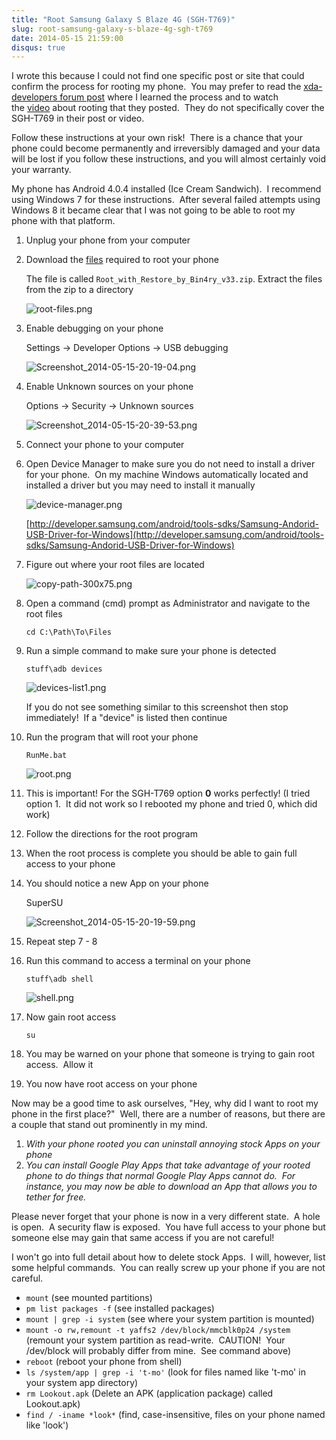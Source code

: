 ```yaml
---
title: "Root Samsung Galaxy S Blaze 4G (SGH-T769)"
slug: root-samsung-galaxy-s-blaze-4g-sgh-t769
date: 2014-05-15 21:59:00
disqus: true
---
```


I wrote this because I could not find one specific post or site that could confirm the process for rooting my phone.  You may prefer to read the [xda-developers forum post](http://forum.xda-developers.com/showthread.php?t=1886460) where I learned the process and to watch the [video](https://www.youtube.com/watch?v=7EpkrCq1gfM) about rooting that they posted.  They do not specifically cover the SGH-T769 in their post or video.

<!-- more -->

Follow these instructions at your own risk!  There is a chance that your phone could become permanently and irreversibly damaged and your data will be lost if you follow these instructions, and you will almost certainly void your warranty.

My phone has Android 4.0.4 installed (Ice Cream Sandwich).  I recommend using Windows 7 for these instructions.  After several failed attempts using Windows 8 it became clear that I was not going to be able to root my phone with that platform.

1. Unplug your phone from your computer

1. Download the [files](http://uploaded.net/file/d2w6dl7r) required to root your phone

    The file is called ```Root_with_Restore_by_Bin4ry_v33.zip```.  Extract the files from the zip to a directory

   ![root-files.png](/images/root-samsung-galaxy-s-blaze-4g-sgh-t769/root-files.png)

1. Enable debugging on your phone

    Settings -> Developer Options -> USB debugging

    ![Screenshot_2014-05-15-20-19-04.png](/images/root-samsung-galaxy-s-blaze-4g-sgh-t769/Screenshot_2014-05-15-20-19-04.png)

1. Enable Unknown sources on your phone

    Options -> Security -> Unknown sources

    ![Screenshot_2014-05-15-20-39-53.png](/images/root-samsung-galaxy-s-blaze-4g-sgh-t769/Screenshot_2014-05-15-20-39-53.png)

1. Connect your phone to your computer

1. Open Device Manager to make sure you do not need to install a driver for your phone.  On my machine Windows automatically located and installed a driver but you may need to install it manually

    ![device-manager.png](/images/root-samsung-galaxy-s-blaze-4g-sgh-t769/device-manager.png)

    [http://developer.samsung.com/android/tools-sdks/Samsung-Andorid-USB-Driver-for-Windows](http://developer.samsung.com/android/tools-sdks/Samsung-Andorid-USB-Driver-for-Windows)

1. Figure out where your root files are located

    ![copy-path-300x75.png](/images/root-samsung-galaxy-s-blaze-4g-sgh-t769/copy-path-300x75.png)

1. Open a command (cmd) prompt as Administrator and navigate to the root files

    ```
    cd C:\Path\To\Files
    ```

1. Run a simple command to make sure your phone is detected

    ```
    stuff\adb devices
    ```

    ![devices-list1.png](/images/root-samsung-galaxy-s-blaze-4g-sgh-t769/devices-list1.png)

    If you do not see something similar to this screenshot then stop immediately!  If a "device" is listed then continue

1. Run the program that will root your phone

    ```
    RunMe.bat
    ```

    ![root.png](/images/root-samsung-galaxy-s-blaze-4g-sgh-t769/root.png)

1. This is important! For the SGH-T769 option **0** works perfectly! (I tried option 1.  It did not work so I rebooted my phone and tried 0, which did work)

1. Follow the directions for the root program

1. When the root process is complete you should be able to gain full access to your phone

1. You should notice a new App on your phone

    SuperSU

    ![Screenshot_2014-05-15-20-19-59.png](/images/root-samsung-galaxy-s-blaze-4g-sgh-t769/Screenshot_2014-05-15-20-19-59.png)

1. Repeat step 7 - 8

1. Run this command to access a terminal on your phone

    ```
    stuff\adb shell
    ```

    ![shell.png](/images/root-samsung-galaxy-s-blaze-4g-sgh-t769/shell.png)

1. Now gain root access

    ```
    su
    ```

1. You may be warned on your phone that someone is trying to gain root access.  Allow it

1. You now have root access on your phone

Now may be a good time to ask ourselves, "Hey, why did I want to root my phone in the first place?"  Well, there are a number of reasons, but there are a couple that stand out prominently in my mind.

  1. *With your phone rooted you can uninstall annoying stock Apps on your phone*
  1. *You can install Google Play Apps that take advantage of your rooted phone to do things that normal Google Play Apps cannot do.  For instance, you may now be able to download an App that allows you to tether for free.*

Please never forget that your phone is now in a very different state.  A hole is open.  A security flaw is exposed.  You have full access to your phone but someone else may gain that same access if you are not careful!

I won't go into full detail about how to delete stock Apps.  I will, however, list some helpful commands.  You can really screw up your phone if you are not careful.

* `mount` (see mounted partitions)
* `pm list packages -f` (see installed packages)
* `mount | grep -i system` (see where your system partition is mounted)
* `mount -o rw,remount -t yaffs2 /dev/block/mmcblk0p24 /system` (remount your system partition as read-write.  CAUTION!  Your /dev/block will probably differ from mine.  See command above)
* `reboot` (reboot your phone from shell)
* `ls /system/app | grep -i 't-mo'` (look for files named like 't-mo' in your system app directory)
* `rm Lookout.apk` (Delete an APK (application package) called Lookout.apk)
* `find / -iname *look*` (find, case-insensitive, files on your phone named like 'look')

